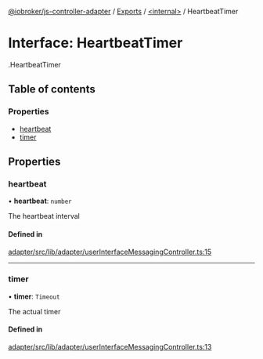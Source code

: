 [@iobroker/js-controller-adapter](../README.md) / [Exports](../modules.md) / [<internal\>](../modules/internal_.md) / HeartbeatTimer

# Interface: HeartbeatTimer

[<internal>](../modules/internal_.md).HeartbeatTimer

## Table of contents

### Properties

- [heartbeat](internal_.HeartbeatTimer.md#heartbeat)
- [timer](internal_.HeartbeatTimer.md#timer)

## Properties

### heartbeat

• **heartbeat**: `number`

The heartbeat interval

#### Defined in

[adapter/src/lib/adapter/userInterfaceMessagingController.ts:15](https://github.com/ioBroker/ioBroker.js-controller/blob/af5992c0/packages/adapter/src/lib/adapter/userInterfaceMessagingController.ts#L15)

___

### timer

• **timer**: `Timeout`

The actual timer

#### Defined in

[adapter/src/lib/adapter/userInterfaceMessagingController.ts:13](https://github.com/ioBroker/ioBroker.js-controller/blob/af5992c0/packages/adapter/src/lib/adapter/userInterfaceMessagingController.ts#L13)
